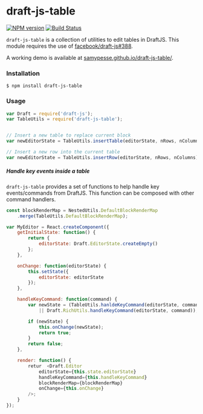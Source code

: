 # draft-js-table

[![NPM version](https://badge.fury.io/js/draft-js-table.svg)](http://badge.fury.io/js/draft-js-table)
[![Build Status](https://travis-ci.org/SamyPesse/draft-js-table.svg?branch=master)](https://travis-ci.org/SamyPesse/draft-js-table)

`draft-js-table` is a collection of utilities to edit tables in DraftJS. This module requires the use of [facebook/draft-js#388](https://github.com/facebook/draft-js/pull/388).

A working demo is available at [samypesse.github.io/draft-js-table/](http://samypesse.github.io/draft-js-table/).


### Installation

```
$ npm install draft-js-table
```

### Usage

```js
var Draft = require('draft-js');
var TableUtils = require('draft-js-table');


// Insert a new table to replace current block
var newEditorState = TableUtils.insertTable(editorState, nRows, nColumns);

// Insert a new row into the current table
var newEditorState = TableUtils.insertRow(editorState, nRows, nColumns);
```

##### Handle key events inside a table

`draft-js-table` provides a set of functions to help handle key events/commands from DraftJS. This function can be composed with other command handlers.

```js
const blockRenderMap = NestedUtils.DefaultBlockRenderMap
    .merge(TableUtils.DefaultBlockRenderMap);

var MyEditor = React.createComponent({
    getInitialState: function() {
        return {
            editorState: Draft.EditorState.createEmpty()
        };
    },

    onChange: function(editorState) {
        this.setState({
            editorState: editorState
        });
    },

    handleKeyCommand: function(command) {
        var newState = (TableUtils.hanldeKeyCommand(editorState, command)
            || Draft.RichUtils.handleKeyCommand(editorState, command));

        if (newState) {
            this.onChange(newState);
            return true;
        }
        return false;
    },

    render: function() {
        retur  <Draft.Editor
            editorState={this.state.editorState}
            handleKeyCommand={this.handleKeyCommand}
            blockRenderMap={blockRenderMap}
            onChange={this.onChange}
        />;
    }
});
```

